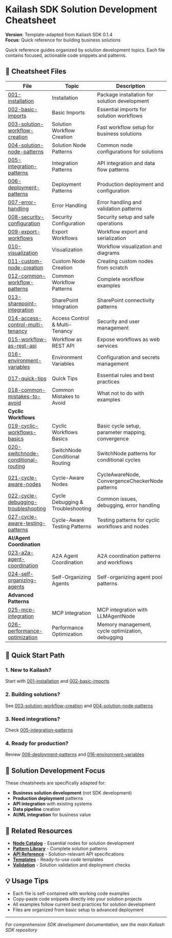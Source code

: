 # Kailash SDK Solution Development Cheatsheet

**Version**: Template-adapted from Kailash SDK 0.1.4  
**Focus**: Quick reference for building business solutions

Quick reference guides organized by solution development topics. Each file contains focused, actionable code snippets and patterns.

## 📁 Cheatsheet Files

| File | Topic | Description |
|------|-------|-------------|
| [001-installation](001-installation.md) | Installation | Package installation for solution development |
| [002-basic-imports](002-basic-imports.md) | Basic Imports | Essential imports for solution workflows |
| [003-solution-workflow-creation](003-solution-workflow-creation.md) | Solution Workflow Creation | Fast workflow setup for business solutions |
| [004-solution-node-patterns](004-solution-node-patterns.md) | Solution Node Patterns | Common node configurations for solutions |
| [005-integration-patterns](005-integration-patterns.md) | Integration Patterns | API integration and data flow patterns |
| [006-deployment-patterns](006-deployment-patterns.md) | Deployment Patterns | Production deployment and configuration |
| [007-error-handling](007-error-handling.md) | Error Handling | Error handling and validation patterns |
| [008-security-configuration](008-security-configuration.md) | Security Configuration | Security setup and safe operations |
| [009-export-workflows](009-export-workflows.md) | Export Workflows | Workflow export and serialization |
| [010-visualization](010-visualization.md) | Visualization | Workflow visualization and diagrams |
| [011-custom-node-creation](011-custom-node-creation.md) | Custom Node Creation | Creating custom nodes from scratch |
| [012-common-workflow-patterns](012-common-workflow-patterns.md) | Common Workflow Patterns | Complete workflow examples |
| [013-sharepoint-integration](013-sharepoint-integration.md) | SharePoint Integration | SharePoint connectivity patterns |
| [014-access-control-multi-tenancy](014-access-control-multi-tenancy.md) | Access Control & Multi-Tenancy | Security and user management |
| [015-workflow-as-rest-api](015-workflow-as-rest-api.md) | Workflow as REST API | Expose workflows as web services |
| [016-environment-variables](016-environment-variables.md) | Environment Variables | Configuration and secrets management |
| [017-quick-tips](017-quick-tips.md) | Quick Tips | Essential rules and best practices |
| [018-common-mistakes-to-avoid](018-common-mistakes-to-avoid.md) | Common Mistakes to Avoid | What not to do with examples |
| **Cyclic Workflows** | | |
| [019-cyclic-workflows-basics](019-cyclic-workflows-basics.md) | Cyclic Workflows Basics | Basic cycle setup, parameter mapping, convergence |
| [020-switchnode-conditional-routing](020-switchnode-conditional-routing.md) | SwitchNode Conditional Routing | SwitchNode patterns for conditional cycles |
| [021-cycle-aware-nodes](021-cycle-aware-nodes.md) | Cycle-Aware Nodes | CycleAwareNode, ConvergenceCheckerNode patterns |
| [022-cycle-debugging-troubleshooting](022-cycle-debugging-troubleshooting.md) | Cycle Debugging & Troubleshooting | Common issues, debugging, error handling |
| [027-cycle-aware-testing-patterns](027-cycle-aware-testing-patterns.md) | Cycle-Aware Testing Patterns | Testing patterns for cyclic workflows and nodes |
| **AI/Agent Coordination** | | |
| [023-a2a-agent-coordination](023-a2a-agent-coordination.md) | A2A Agent Coordination | A2A coordination patterns and workflows |
| [024-self-organizing-agents](024-self-organizing-agents.md) | Self-Organizing Agents | Self-organizing agent pool patterns |
| **Advanced Patterns** | | |
| [025-mcp-integration](025-mcp-integration.md) | MCP Integration | MCP integration with LLMAgentNode |
| [026-performance-optimization](026-performance-optimization.md) | Performance Optimization | Memory management, cycle optimization, debugging |

## 🚀 Quick Start Path

### 1. **New to Kailash?** 
Start with [001-installation](001-installation.md) and [002-basic-imports](002-basic-imports.md)

### 2. **Building solutions?** 
See [003-solution-workflow-creation](003-solution-workflow-creation.md) and [004-solution-node-patterns](004-solution-node-patterns.md)

### 3. **Need integrations?** 
Check [005-integration-patterns](005-integration-patterns.md)

### 4. **Ready for production?** 
Review [006-deployment-patterns](006-deployment-patterns.md) and [016-environment-variables](016-environment-variables.md)

## 🎯 Solution Development Focus

These cheatsheets are specifically adapted for:
- **Business solution development** (not SDK development)
- **Production deployment** patterns
- **API integration** with existing systems
- **Data pipeline** creation
- **AI/ML integration** for business value

## 🔗 Related Resources

- **[Node Catalog](../nodes/)** - Essential nodes for solution development
- **[Pattern Library](../pattern-library/)** - Complete solution patterns
- **[API Reference](../api/)** - Solution-relevant API specifications
- **[Templates](../templates/)** - Ready-to-use code templates
- **[Validation](../validation/)** - Solution validation and deployment checks

## 💡 Usage Tips

- Each file is self-contained with working code examples
- Copy-paste code snippets directly into your solution projects
- All examples follow current best practices for solution development
- Files are organized from basic setup to advanced deployment

---
*For comprehensive SDK development documentation, see the main Kailash SDK repository*